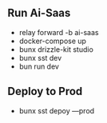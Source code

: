 ## Run Ai-Saas

- relay forward -b ai-saas
- docker-compose up
- bunx drizzle-kit studio
- bunx sst dev
- bun run dev

## Deploy to Prod

- bunx sst depoy —prod
